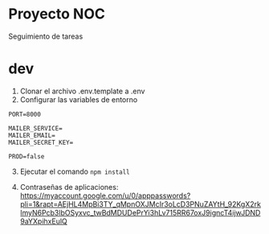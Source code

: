 # Proyecto NOC

Seguimiento de tareas

# dev

1. Clonar el archivo .env.template a .env
2. Configurar las variables de entorno
```
PORT=8000

MAILER_SERVICE=
MAILER_EMAIL=
MAILER_SECRET_KEY=

PROD=false
```

3. Ejecutar el comando ``` npm install ```

4. Contraseñas de aplicaciones: https://myaccount.google.com/u/0/apppasswords?pli=1&rapt=AEjHL4MpBi3TY_qMpnOXJMcIr3oLcD3PNuZAYtH_92KgX2rklmyN6Pcb3lbOSyxvc_twBdMDUDePrYi3hLv715RR67oxJ9igncT4ijwJDND9aYXpihxEulQ